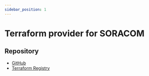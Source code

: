 ```yaml
---
sidebar_position: 1
---
```


# Terraform provider for SORACOM

## Repository

- [GitHub](https://github.com/ks6088ts/terraform-provider-soracom)
- [Terraform Registry](https://registry.terraform.io/providers/ks6088ts/soracom/latest)